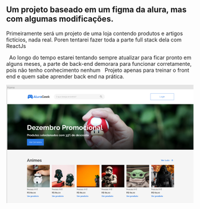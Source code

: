 ## Um projeto baseado em um figma da alura, mas com algumas modificações.

<p>
Primeiramente será um projeto de uma loja contendo produtos e artigos fictícios, nada real. Poren tentarei fazer toda a parte full  stack dela com ReactJs</p>
<p>
  Ao longo do tempo estarei tentando sempre atualizar para ficar pronto em alguns meses, a parte de back-end demorara para funcionar corretamente, pois não tenho conhecimento nenhum
  Projeto apenas para treinar o front end e quem sabe aprender back end na prática.
</p>

![screenshot](./src/assets/Figma.png)